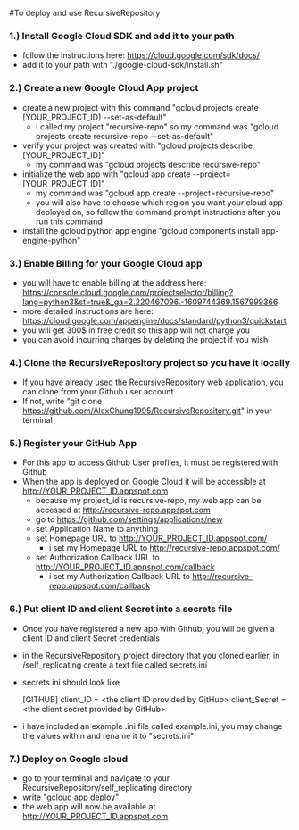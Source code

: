#To deploy and use RecursiveRepository


### 1.) Install Google Cloud SDK and add it to your path

- follow the instructions here: https://cloud.google.com/sdk/docs/
- add it to your path with "./google-cloud-sdk/install.sh"


### 2.) Create a new Google Cloud App project

- create a new project with this command "gcloud projects create [YOUR_PROJECT_ID] --set-as-default"
    - I called my project "recursive-repo" so my command was "gcloud projects create recursive-repo --set-as-default"
- verify your project was created with "gcloud projects describe [YOUR_PROJECT_ID]"
    - my command was "gcloud projects describe recursive-repo"
- initialize the web app with "gcloud app create --project=[YOUR_PROJECT_ID]"
    - my command was "gcloud app create --project=recursive-repo"
    - you will also have to choose which region you want your cloud app deployed on, so follow the command prompt instructions after you run this command
- install the gcloud python app engine "gcloud components install app-engine-python"


### 3.) Enable Billing for your Google Cloud app

- you will have to enable billing at the address here: https://console.cloud.google.com/projectselector/billing?lang=python3&st=true&_ga=2.220467096.-1609744369.1567999366
- more detailed instructions are here: https://cloud.google.com/appengine/docs/standard/python3/quickstart
- you will get 300$ in free credit so this app will not charge you
- you can avoid incurring charges by deleting the project if you wish


### 4.) Clone the RecursiveRepository project so you have it locally

- If you have already used the RecursiveRepository web application, you can clone from your Github user account
- If not, write "git clone https://github.com/AlexChung1995/RecursiveRepository.git" in your terminal


### 5.) Register your GitHub App

- For this app to access Github User profiles, it must be registered with Github
- When the app is deployed on Google Cloud it will be accessible at http://YOUR_PROJECT_ID.appspot.com
    - because my project_id is recursive-repo, my web app can be accessed at http://recursive-repo.appspot.com  
    - go to https://github.com/settings/applications/new
    - set Application Name to anything
    - set Homepage URL to http://YOUR_PROJECT_ID.appspot.com/
        - i set my Homepage URL to http://recursive-repo.appspot.com/
    - set Authorization Callback URL to http://YOUR_PROJECT_ID.appspot.com/callback
        - i set my Authorization Callback URL to http://recursive-repo.appspot.com/callback


### 6.) Put client ID and client Secret into a secrets file

- Once you have registered a new app with Github, you will be given a client ID and client Secret credentials
- in the RecursiveRepository project directory that you cloned earlier, in /self_replicating create a text file called secrets.ini

- secrets.ini should look like


    [GITHUB]
    client_ID = \<the client ID provided by GitHub\>
    client_Secret = \<the client secret provided by GitHub\>
    
- i have included an example .ini file called example.ini, you may change the values within and rename it to "secrets.ini"


### 7.) Deploy on Google cloud

- go to your terminal and navigate to your RecursiveRepository/self_replicating directory
- write "gcloud app deploy"
- the web app will now be available at http://YOUR_PROJECT_ID.appspot.com
